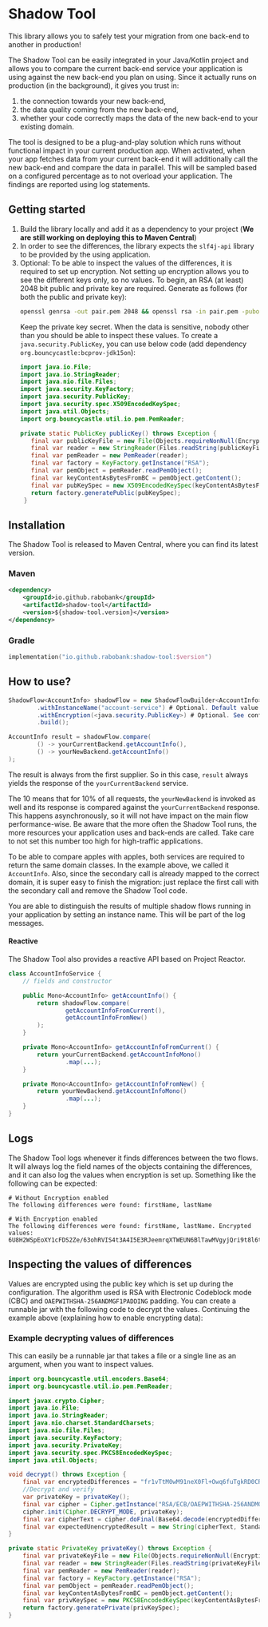 # Shadow Tool

This library allows you to safely test your migration from one back-end to another in production!

The Shadow Tool can be easily integrated in your Java/Kotlin project and allows you to compare the current back-end
service your application is using against the new back-end you plan on using.
Since it actually runs on production (in the background), it gives you trust in:

1. the connection towards your new back-end,
2. the data quality coming from the new back-end,
3. whether your code correctly maps the data of the new back-end to your existing domain.

The tool is designed to be a plug-and-play solution which runs without functional impact in your current production app.
When activated, when your app fetches data from your current back-end it will additionally call the new back-end and
compare the data in parallel.
This will be sampled based on a configured percentage as to not overload your application.
The findings are reported using log statements.

## Getting started

1. Build the library locally and add it as a dependency to your project (**We are still working on deploying this to
   Maven Central**)
2. In order to see the differences, the library expects the `slf4j-api` library to be provided by the using application.
3. Optional: To be able to inspect the values of the differences, it is required to set up encryption. Not setting up
   encryption allows you to see the different keys only, so no values.
   To begin, an RSA (at least) 2048 bit public and private key are required. Generate as follows (for both the public
   and private key):
   ```bash
   openssl genrsa -out pair.pem 2048 && openssl rsa -in pair.pem -pubout -out public.key && openssl pkcs8 -topk8 -inform PEM -outform PEM -nocrypt -in pair.pem -out private.key && rm -rf pair.pem
   ```
   Keep the private key secret. When the data is sensitive, nobody other than you should be able to inspect these
   values.
   To create a `java.security.PublicKey`, you can use below code (add dependency `org.bouncycastle:bcprov-jdk15on`):
   ```java
   import java.io.File;
   import java.io.StringReader;
   import java.nio.file.Files;
   import java.security.KeyFactory;
   import java.security.PublicKey;
   import java.security.spec.X509EncodedKeySpec;
   import java.util.Objects;
   import org.bouncycastle.util.io.pem.PemReader;
   
   private static PublicKey publicKey() throws Exception {
      final var publicKeyFile = new File(Objects.requireNonNull(EncryptionServiceTest.class.getClassLoader().getResource("public.key")).getFile());
      final var reader = new StringReader(Files.readString(publicKeyFile.toPath()));
      final var pemReader = new PemReader(reader);
      final var factory = KeyFactory.getInstance("RSA");
      final var pemObject = pemReader.readPemObject();
      final var keyContentAsBytesFromBC = pemObject.getContent();
      final var pubKeySpec = new X509EncodedKeySpec(keyContentAsBytesFromBC);
      return factory.generatePublic(pubKeySpec);
    }
   ```

## Installation

The Shadow Tool is released to Maven Central, where you can find its latest version.

### Maven

```xml
<dependency>
    <groupId>io.github.rabobank</groupId>
    <artifactId>shadow-tool</artifactId>
    <version>${shadow-tool.version}</version>
</dependency>
```

### Gradle

```kotlin
implementation("io.github.rabobank:shadow-tool:$version")
```

## How to use?

```java
ShadowFlow<AccountInfo> shadowFlow = new ShadowFlowBuilder<AccountInfo>(10)
        .withInstanceName("account-service") # Optional. Default value is 'default'
        .withEncryption(<java.security.PublicKey>) # Optional. See configuration above for generating these secrets.
        .build();

AccountInfo result = shadowFlow.compare(
        () -> yourCurrentBackend.getAccountInfo(),
        () -> yourNewBackend.getAccountInfo()
);
```

The result is always from the first supplier. So in this case, `result` always yields the response of
the `yourCurrentBackend` service.

The 10 means that for 10% of all requests, the `yourNewBackend` is invoked as well and its response is compared against
the `yourCurrentBackend` response.
This happens asynchronously, so it will not have impact on the main flow performance-wise.
Be aware that the more often the Shadow Tool runs, the more resources your application uses and back-ends are called.
Take care to not set this number too high for high-traffic applications.

To be able to compare apples with apples, both services are required to return the same domain classes.
In the example above, we called it `AccountInfo`.
Also, since the secondary call is already mapped to the correct domain, it is super easy to finish the migration: just
replace the first call with the secondary call and remove the Shadow Tool code.

You are able to distinguish the results of multiple shadow flows running in your application by setting an instance
name.
This will be part of the log messages.

#### Reactive

The Shadow Tool also provides a reactive API based on Project Reactor.

```java
class AccountInfoService {
    // fields and constructor

    public Mono<AccountInfo> getAccountInfo() {
        return shadowFlow.compare(
                getAccountInfoFromCurrent(),
                getAccountInfoFromNew()
        );
    }

    private Mono<AccountInfo> getAccountInfoFromCurrent() {
        return yourCurrentBackend.getAccountInfoMono()
                .map(...);
    }

    private Mono<AccountInfo> getAccountInfoFromNew() {
        return yourNewBackend.getAccountInfoMono()
                .map(...);
    }
} 
```

## Logs

The Shadow Tool logs whenever it finds differences between the two flows.
It will always log the field names of the objects containing the differences, and it can also log the values when
encryption is set up.
Something like the following can be expected:

```
# Without Encryption enabled
The following differences were found: firstName, lastName

# With Encryption enabled
The following differences were found: firstName, lastName. Encrypted values: 6U8H2WSpEoXY1cFDS2Ze/63ohRVIS4t3A4I5E3RJeemrqXTWEUN6BlTawMVgyjQri9t8l6t9jotJmIEQOoc++C9W38Z8mYEAzU2UzvGm50AMcFqEXheSBEw7c3LZFRoE
```

## Inspecting the values of differences

Values are encrypted using the public key which is set up during the configuration.
The algorithm used is RSA with Electronic Codeblock mode (CBC) and `OAEPWITHSHA-256ANDMGF1PADDING` padding.
You can create a runnable jar with the following code to decrypt the values. Continuing the example above (explaining
how to enable encrypting data):

### Example decrypting values of differences

This can easily be a runnable jar that takes a file or a single line as an argument, when you want to inspect values.

```java
import org.bouncycastle.util.encoders.Base64;
import org.bouncycastle.util.io.pem.PemReader;

import javax.crypto.Cipher;
import java.io.File;
import java.io.StringReader;
import java.nio.charset.StandardCharsets;
import java.nio.file.Files;
import java.security.KeyFactory;
import java.security.PrivateKey;
import java.security.spec.PKCS8EncodedKeySpec;
import java.util.Objects;

void decrypt() throws Exception {
    final var encryptedDifferences = "fr1vTtM0wM91neX0Fl+Owq6fuTgkRD0CRPGBwDKftV1rBCPmzpLtQDMSV6sAw89M+YKOqLTQGBYckj6ZUVG/TTQqcoNx8BThAA2GQAvnAWBDSOEykpWf39Dp7L1rqZUbNqmf/DCxY45MdSutjde+DVwtpdRjJHcF4BELfQS+dG5TscXfEyQ75HIdBqWhpdaTh2My+7BOzo88zZKVqQwdDBymW78SkJ3Ez3X9kNjxlTI7w4LR5y3Cis5rIEfBnoMz1YMilx+5s0Ku9flzciFxr81czIImTmpBmvAscmtOB8ABfdDcPVvAEZlDzHktIHpH2pQ0QLnvVum43QLCfyezDg==";
    //Decrypt and verify
    var privateKey = privateKey();
    final var cipher = Cipher.getInstance("RSA/ECB/OAEPWITHSHA-256ANDMGF1PADDING");
    cipher.init(Cipher.DECRYPT_MODE, privateKey);
    final var cipherText = cipher.doFinal(Base64.decode(encryptedDifferences));
    final var expectedUnencryptedResult = new String(cipherText, StandardCharsets.UTF_8);
}

private static PrivateKey privateKey() throws Exception {
    final var privateKeyFile = new File(Objects.requireNonNull(EncryptionServiceTest.class.getClassLoader().getResource("private.key")).getFile());
    final var reader = new StringReader(Files.readString(privateKeyFile.toPath()));
    final var pemReader = new PemReader(reader);
    final var factory = KeyFactory.getInstance("RSA");
    final var pemObject = pemReader.readPemObject();
    final var keyContentAsBytesFromBC = pemObject.getContent();
    final var privKeySpec = new PKCS8EncodedKeySpec(keyContentAsBytesFromBC);
    return factory.generatePrivate(privKeySpec);
}
```
